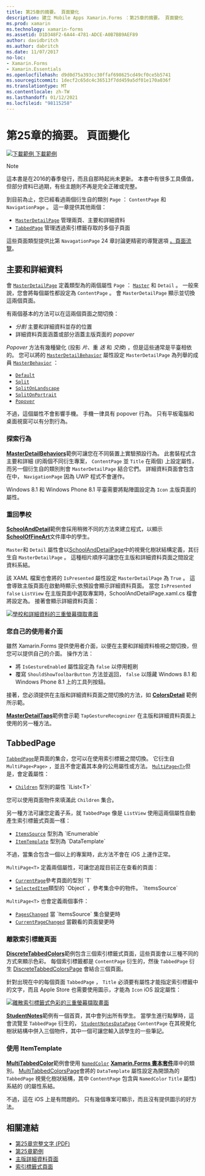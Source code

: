 ```yaml
---
title: 第25章的摘要。 頁面變化
description: 建立 Mobile Apps Xamarin.Forms ：第25章的摘要。 頁面變化
ms.prod: xamarin
ms.technology: xamarin-forms
ms.assetid: D1D348F2-6A44-4781-ADCE-A0B7BB9AEF89
author: davidbritch
ms.author: dabritch
ms.date: 11/07/2017
no-loc:
- Xamarin.Forms
- Xamarin.Essentials
ms.openlocfilehash: d9d0d75a393cc30ffaf698625cd49cf0ce5b5741
ms.sourcegitcommit: 1decf2c65dc4c36513f7dd459a5df01e170a036f
ms.translationtype: MT
ms.contentlocale: zh-TW
ms.lasthandoff: 01/12/2021
ms.locfileid: "98115258"
---
```

# <a name="summary-of-chapter-25-page-varieties"></a>第25章的摘要。 頁面變化

[![下載範例](~/media/shared/download.png) 下載範例](https://github.com/xamarin/xamarin-forms-book-samples/tree/master/Chapter25)

> [!NOTE]
> 這本書是在2016的春季發行，而且自那時起尚未更新。 本書中有很多工具價值，但部分資料已過期，有些主題則不再是完全正確或完整。

到目前為止，您已經看過兩個衍生自的類別 `Page` ： `ContentPage` 和 `NavigationPage` 。 這一章提供其他兩個：

- [`MasterDetailPage`](xref:Xamarin.Forms.MasterDetailPage) 管理兩頁、主要和詳細資料
- [`TabbedPage`](xref:Xamarin.Forms.TabbedPage) 管理透過索引標籤存取的多個子頁面

這些頁面類型提供比第 `NavagationPage` 24 章討論更精密的導覽選項 [。頁面流覽](~/xamarin-forms/creating-mobile-apps-xamarin-forms/summaries/chapter24.md)。

## <a name="master-and-detail"></a>主要和詳細資料

會 [`MasterDetailPage`](xref:Xamarin.Forms.MasterDetailPage) 定義類型為的兩個屬性 `Page` ： [`Master`](xref:Xamarin.Forms.MasterDetailPage.Master) 和 `Detail` 。 一般來說，您會將每個屬性都設定為 `ContentPage` 。 會 `MasterDetailPage` 顯示並切換這兩個頁面。

有兩個基本的方法可以在這兩個頁面之間切換：

- *分割* 主要和詳細資料並存的位置
- 詳細資料頁面涵蓋或部分涵蓋主版頁面的 *popover*

*Popover* 方法有幾種變化 (投影 *片*、重 *迭* 和 *交換*) ，但是這些通常是平臺相依的。 您可以將的 [`MasterDetailBehavior`](xref:Xamarin.Forms.MasterDetailPage.MasterBehavior) 屬性設定 `MasterDetailPage` 為列舉的成員 [`MasterBehavior`](xref:Xamarin.Forms.MasterBehavior) ：

- [`Default`](xref:Xamarin.Forms.MasterBehavior.Default)
- [`Split`](xref:Xamarin.Forms.MasterBehavior.Split)
- [`SplitOnLandscape`](xref:Xamarin.Forms.MasterBehavior.SplitOnLandscape)
- [`SplitOnPortrait`](xref:Xamarin.Forms.MasterBehavior.SplitOnPortrait)
- [`Popover`](xref:Xamarin.Forms.MasterBehavior.Popover)

不過，這個屬性不會影響手機。 手機一律具有 popover 行為。 只有平板電腦和桌面視窗可以有分割行為。

### <a name="exploring-the-behaviors"></a>探索行為

[**MasterDetailBehaviors**](https://github.com/xamarin/xamarin-forms-book-samples/tree/master/Chapter25/MasterDetailBehaviors)範例可讓您在不同裝置上實驗預設行為。 此套裝程式含主要和詳細 (的兩個不同衍生專案， `ContentPage` 並 `Title` 在兩個) 上設定屬性，而另一個衍生自的類別則會 `MasterDetailPage` 結合它們。 詳細資料頁面會包含在中， `NavigationPage` 因為 UWP 程式不會運作。

Windows 8.1 和 Windows Phone 8.1 平臺需要將點陣圖設定為 `Icon` 主版頁面的屬性。

### <a name="back-to-school"></a>重回學校

[**SchoolAndDetail**](https://github.com/xamarin/xamarin-forms-book-samples/tree/master/Chapter25/SchoolAndDetail)範例會採用稍微不同的方法來建立程式，以顯示 [**SchoolOfFineArt**](https://github.com/xamarin/xamarin-forms-book-samples/tree/master/Libraries/SchoolOfFineArt)文件庫中的學生。

`Master`和 `Detail` 屬性會以[SchoolAndDetailPage](https://github.com/xamarin/xamarin-forms-book-samples/blob/master/Chapter25/SchoolAndDetail/SchoolAndDetail/SchoolAndDetail/SchoolAndDetailPage.xaml)中的視覺化樹狀結構定義，其衍生自 `MasterDetailPage` 。 這種相片順序可讓您在主版和詳細資料頁面之間設定資料系結。

該 XAML 檔案也會將的 `IsPresented` 屬性設定 `MasterDetailPage` 為 `True` 。 這會導致主版頁面在啟動時顯示;依預設會顯示詳細資料頁面。 當[](https://github.com/xamarin/xamarin-forms-book-samples/blob/master/Chapter25/SchoolAndDetail/SchoolAndDetail/SchoolAndDetail/SchoolAndDetailPage.xaml.cs)您 `IsPresented` `false` `ListView` 在主版頁面中選取專案時，SchoolAndDetailPage.xaml.cs 檔會將設定為。 接著會顯示詳細資料頁面：

[![學校和詳細資料的三重螢幕擷取畫面](images/ch25fg09-small.png "來自 MasterDetailPage 的詳細資料頁面")](images/ch25fg09-large.png#lightbox "來自 MasterDetailPage 的詳細資料頁面")

### <a name="your-own-user-interface"></a>您自己的使用者介面

雖然 Xamarin.Forms 提供使用者介面，以便在主要和詳細資料檢視之間切換，但您可以提供自己的介面。 操作方法：

- 將 `IsGestureEnabled` 屬性設定為 `false` 以停用輕刷
- 覆寫 `ShouldShowToolbarButton` 方法並返回， `false` 以隱藏 Windows 8.1 和 Windows Phone 8.1 上的工具列按鈕。

接著，您必須提供在主版和詳細資料頁面之間切換的方法，如 [**ColorsDetail**](https://github.com/xamarin/xamarin-forms-book-samples/tree/master/Chapter25/ColorsDetails) 範例所示範。

[**MasterDetailTaps**](https://github.com/xamarin/xamarin-forms-book-samples/tree/master/Chapter25/MasterDetailTaps)範例會示範 `TapGestureRecognizer` 在主版和詳細資料頁面上使用的另一種方法。

## <a name="tabbedpage"></a>TabbedPage

[`TabbedPage`](xref:Xamarin.Forms.TabbedPage)是頁面的集合，您可以在使用索引標籤之間切換。 它衍生自 `MultiPage<Page>` ，並且不會定義其本身的公用屬性或方法。 [`MultiPage<T>`](xref:Xamarin.Forms.MultiPage`1)但是，會定義屬性：

- [`Children`](xref:Xamarin.Forms.MultiPage`1.Children) 型別的屬性 `IList<T>`

您可以使用頁面物件來填滿此 `Children` 集合。

另一種方法可讓您定義子系，就 `TabbedPage` 像是 `ListView` 使用這兩個屬性自動產生索引標籤式頁面一樣：

- [`ItemsSource`](xref:Xamarin.Forms.MultiPage`1.ItemsSource) 型別為 `IEnumerable`
- [`ItemTemplate`](xref:Xamarin.Forms.MultiPage`1.ItemTemplate) 型別為 `DataTemplate`

不過，當集合包含一個以上的專案時，此方法不會在 iOS 上運作正常。

`MultiPage<T>` 定義兩個屬性，可讓您追蹤目前正在查看的頁面：

- [`CurrentPage`](xref:Xamarin.Forms.MultiPage`1.CurrentPage)參考頁面的型別 `T`
- [`SelectedItem`](xref:Xamarin.Forms.MultiPage`1.SelectedItem)類型的 `Object` ，參考集合中的物件。 `ItemsSource`

`MultiPage<T>` 也會定義兩個事件：

- [`PagesChanged`](xref:Xamarin.Forms.MultiPage`1.PagesChanged) 當 `ItemsSource` 集合變更時
- [`CurrentPageChanged`](xref:Xamarin.Forms.MultiPage`1.CurrentPageChanged) 當觀看的頁面變更時

### <a name="discrete-tab-pages"></a>離散索引標籤頁面

[**DiscreteTabbedColors**](https://github.com/xamarin/xamarin-forms-book-samples/tree/master/Chapter25/DiscreteTabbedColors)範例包含三個索引標籤式頁面，這些頁面會以三種不同的方式來顯示色彩。 每個索引標籤都是 `ContentPage` 衍生的，然後 `TabbedPage` 衍生 [DiscreteTabbedColorsPage](https://github.com/xamarin/xamarin-forms-book-samples/blob/master/Chapter25/DiscreteTabbedColors/DiscreteTabbedColors/DiscreteTabbedColors/DiscreteTabbedColorsPage.xaml) 會結合三個頁面。

針對出現在中的每個頁面 `TabbedPage` ， `Title` 必須要有屬性才能指定索引標籤中的文字，而且 Apple Store 也需要使用圖示，才能為 `Icon` iOS 設定屬性：

[![離散索引標籤式色彩的三重螢幕擷取畫面](images/ch25fg13-small.png "TabbedPage")](images/ch25fg13-large.png#lightbox "TabbedPage")

[**StudentNotes**](https://github.com/xamarin/xamarin-forms-book-samples/tree/master/Chapter25/StudentNotes)範例有一個首頁，其中會列出所有學生。 當學生進行點擊時，這會流覽至 `TabbedPage` 衍生的， [`StudentNotesDataPage`](https://github.com/xamarin/xamarin-forms-book-samples/blob/master/Chapter25/StudentNotes/StudentNotes/StudentNotes/StudentNotesDataPage.xaml) `ContentPage` 在其視覺化樹狀結構中併入三個物件，其中一個可讓您輸入該學生的一些筆記。

### <a name="using-an-itemtemplate"></a>使用 ItemTemplate

[**MultiTabbedColor**](https://github.com/xamarin/xamarin-forms-book-samples/tree/master/Chapter25/MultiTabbedColors)範例會使用 [`NamedColor`](https://github.com/xamarin/xamarin-forms-book-samples/blob/master/Libraries/Xamarin.FormsBook.Toolkit/Xamarin.FormsBook.Toolkit/NamedColor.cs) [**Xamarin.Forms 書本套件**](https://github.com/xamarin/xamarin-forms-book-samples/tree/master/Libraries/Xamarin.FormsBook.Toolkit)庫中的類別。 [MultiTabbedColorsPage](https://github.com/xamarin/xamarin-forms-book-samples/blob/master/Chapter25/MultiTabbedColors/MultiTabbedColors/MultiTabbedColors/MultiTabbedColorsPage.xaml)會將的 `DataTemplate` 屬性設定為開頭為的 `TabbedPage` 視覺化樹狀結構，其中 `ContentPage` 包含與 `NamedColor` `Title` 屬性) 系結的 (的屬性系結。

不過，這在 iOS 上是有問題的。 只有幾個專案可顯示，而且沒有提供圖示的好方法。

## <a name="related-links"></a>相關連結

- [第25章完整文字 (PDF) ](https://download.xamarin.com/developer/xamarin-forms-book/XamarinFormsBook-Ch25-Apr2016.pdf)
- [第25章範例](https://github.com/xamarin/xamarin-forms-book-samples/tree/master/Chapter25)
- [主版詳細資料頁面](~/xamarin-forms/app-fundamentals/navigation/flyoutpage.md)
- [索引標籤式頁面](~/xamarin-forms/app-fundamentals/navigation/tabbed-page.md)
